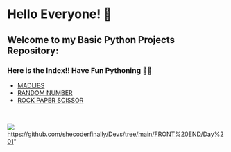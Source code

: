 
# Hello Everyone! 👋
## Welcome to my Basic Python Projects Repository:
### Here is the Index!! Have Fun Pythoning 🐍🐍
- <a href="">MADLIBS</a> 
- <a href="">RANDOM NUMBER</a> 
- <a href="">ROCK PAPER SCISSOR</a>  
<br />

![](https://komarev.com/ghpvc/?username=shecoderfinally&color=a17ac8)
https://github.com/shecoderfinally/Devs/tree/main/FRONT%20END/Day%201"





